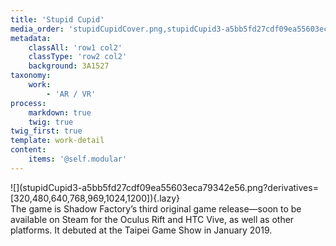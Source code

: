 ```yaml
---
title: 'Stupid Cupid'
media_order: 'stupidCupidCover.png,stupidCupid3-a5bb5fd27cdf09ea55603eca79342e56.png'
metadata:
    classAll: 'row1 col2'
    classType: 'row2 col2'
    background: 3A1527
taxonomy:
    work:
        - 'AR / VR'
process:
    markdown: true
    twig: true
twig_first: true
template: work-detail
content:
    items: '@self.modular'
---
```


<style type="text/css">
	.work-content {
		padding: 30px 0;
		margin-bottom: 30px;
	}
    .work-content p {
        font-size: 18px;
        line-height: 32px;
        margin-bottom: 1.45rem;
        color: #f1f1f1;
    }
    .work-content .content-center {
        display: flex;
        align-items: center;
    }
    .work-content .row {
        margin-bottom: 50px;
    }
    .work-content .row:last-child {
        margin-bottom: 0;
    }
</style>

<script src="//cdnjs.cloudflare.com/ajax/libs/jquery.lazy/1.7.9/jquery.lazy.min.js"></script>

<script type="text/javascript">
    $('.lazy').Lazy();
</script>


<div class="container">
    <div class="row">
        <div class="col-md-5 offset-md-1 text-right" markdown=1>
![](stupidCupid3-a5bb5fd27cdf09ea55603eca79342e56.png?derivatives=[320,480,640,768,969,1024,1200]){.lazy}
        </div>
        <div class="col-md-5 content-center" markdown="1">
The game is Shadow Factory’s third original game release—soon to be available on Steam for the Oculus Rift and HTC Vive, as well as other platforms. It debuted at the Taipei Game Show in January 2019.
        </div>
    </div>
</div>



